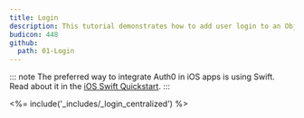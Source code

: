 ```yaml
---
title: Login
description: This tutorial demonstrates how to add user login to an Objective-C application using Auth0.
budicon: 448
github:
  path: 01-Login
---
```


::: note
The preferred way to integrate Auth0 in iOS apps is using Swift. Read about it in the [iOS Swift Quickstart](/quickstart/native/ios-swift). 
:::

<%= include('_includes/_login_centralized') %>
